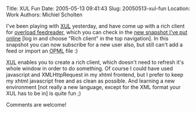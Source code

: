 Title: XUL Fun
Date: 2005-05-13 09:41:43
Slug: 20050513-xul-fun
Location: Work
Authors: Michiel Scholten

<p>I've been playing with <a href="http://en.wikipedia.org/wiki/XUL"><acronym title="eXtensible User-interface Language">XUL</acronym></a> yesterday, and have come up with a rich client for <a href="/page/html/overload">overload feedreader</a>, which you can check in the <a href="/overload/">new snapshot I've put online</a> [log in and choose "Rich client" in the top navigation]. In this snapshot you can now subscribe for a new user also, but still can't add a feed or import an <acronym title="Outline Processor Markup Language / feed collection">OPML</acronym> file :)</p>

<p><acronym title="eXtensible User-interface Language">XUL</acronym> enables you to create a rich client, which doesn't need to refresh it's whole window in order to do something. Of course I could have used javascript and XMLHttpRequest in my xhtml frontend, but I prefer to keep my xhtml javascript free and as clean as possible. And learning a new environment [not really a new language, except for the XML format your XUL has to be in] is quite fun ;)</p>

<p>Comments are welcome!</p>